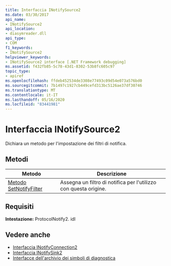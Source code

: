 ```yaml
---
title: Interfaccia INotifySource2
ms.date: 03/30/2017
api_name:
- INotifySource2
api_location:
- diasymreader.dll
api_type:
- COM
f1_keywords:
- INotifySource2
helpviewer_keywords:
- INotifySource2 interface [.NET Framework debugging]
ms.assetid: f432fb85-5c78-43d1-8302-53b8fc605c97
topic_type:
- apiref
ms.openlocfilehash: ffdeb452534de3308e77493c09d54e073a576bd0
ms.sourcegitcommit: 7b1497c1927cb449cefd313bc5126ae37df30746
ms.translationtype: MT
ms.contentlocale: it-IT
ms.lasthandoff: 05/16/2020
ms.locfileid: "83441981"
---
```

# <a name="inotifysource2-interface"></a>Interfaccia INotifySource2
Dichiara un metodo per l'impostazione dei filtri di notifica.  
  
## <a name="methods"></a>Metodi  
  
|Metodo|Descrizione|  
|------------|-----------------|  
|[Metodo SetNotifyFilter](inotifysource2-setnotifyfilter-method.md)|Assegna un filtro di notifica per l'utilizzo con questa origine.|  
  
## <a name="requirements"></a>Requisiti  
 **Intestazione:** ProtocolNotify2. idl  
  
## <a name="see-also"></a>Vedere anche

- [Interfaccia INotifyConnection2](inotifyconnection2-interface.md)
- [Interfaccia INotifySink2](inotifysink2-interface.md)
- [Interfacce dell'archivio dei simboli di diagnostica](diagnostics-symbol-store-interfaces.md)
